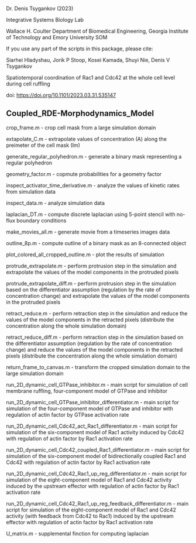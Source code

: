 Dr. Denis Tsygankov (2023)

Integrative Systems Biology Lab

Wallace H. Coulter Department of Biomedical Engineering, Georgia Institute of Technology and Emory University SOM

If you use any part of the scripts in this package, please cite:

Siarhei Hladyshau, Jorik P Stoop, Kosei Kamada, Shuyi Nie, Denis V Tsygankov

Spatiotemporal coordination of Rac1 and Cdc42 at the whole cell level during cell ruffling

doi: https://doi.org/10.1101/2023.03.31.535147

## Coupled_RDE-Morphodynamics_Model

crop_frame.m - crop cell mask from a large simulation domain

extapolate_C.m - extrapolate values of concentration (A) along the preimeter of the cell mask (Im)

generate_regular_polyhedron.m - generate a binary mask representing a regular polyhedron

geometry_factor.m - copmute probabilities for a geometry factor

inspect_activator_time_derivative.m - analyze the values of kinetic rates from simulation data

inspect_data.m - analyze simulation data

laplacian_DT.m - compute discrete laplacian using 5-point stencil with no-flux boundary conditions

make_movies_all.m - generate movie from a timeseries images data

outline_8p.m - compute outline of a binary mask as an 8-connected object

plot_colored_all_cropped_outline.m - plot the results of simulation

protrude_extrapolate.m - perform protrusion step in the simulation and extrapolate the values of the model components in the protruded pixels

protrude_extrapolate_diff.m - perform protrusion step in the simulation based on the differentiator assumption (regulation by the rate of concentration change) and extrapolate the values of the model components in the protruded pixels

retract_reduce.m - perform retraction step in the simulation and reduce the values of the model components in the retracted pixels (distribute the concentration along the whole simulation domain)

retract_reduce_diff.m - perform retraction step in the simulation based on the differentiator assumption (regulation by the rate of concentration change) and reduce the values of the model components in the retracted pixels (distribute the concentration along the whole simulation domain)

return_frame_to_canvas.m - transform the cropped simulation domain to the large simulation domain

run_2D_dynamic_cell_GTPase_inhibitor.m - main script for simulation of cell membrane ruffling, four-component model of GTPase and inhibitor

run_2D_dynamic_cell_GTPase_inhibitor_differentiator.m - main script for simulation of the four-component model of GTPase and inhibitor with regulation of actin factor by GTPase activation rate

run_2D_dynamic_cell_Cdc42_act_Rac1_differentiator.m - main script for simulation of the six-component model of Rac1 activity induced by Cdc42 with regulation of actin factor by Rac1 activation rate

run_2D_dynamic_cell_Cdc42_coupled_Rac1_differentiator.m - main script for simulation of the six-component model of bidirectionally coupled Rac1 and Cdc42 with regulation of actin factor by Rac1 activation rate

run_2D_dynamic_cell_Cdc42_Rac1_up_reg_differentiator.m - main script for simulation of the eight-component model of Rac1 and Cdc42 activity induced by the upstream effector with regulation of actin factor by Rac1 activation rate

run_2D_dynamic_cell_Cdc42_Rac1_up_reg_feedback_differentiator.m - main script for simulation of the eight-component model of Rac1 and Cdc42 activity (with feedback from Cdc42 to Rac1) induced by the upstream effector with regulation of actin factor by Rac1 activation rate

U_matrix.m - supplemental finction for computing laplacian

